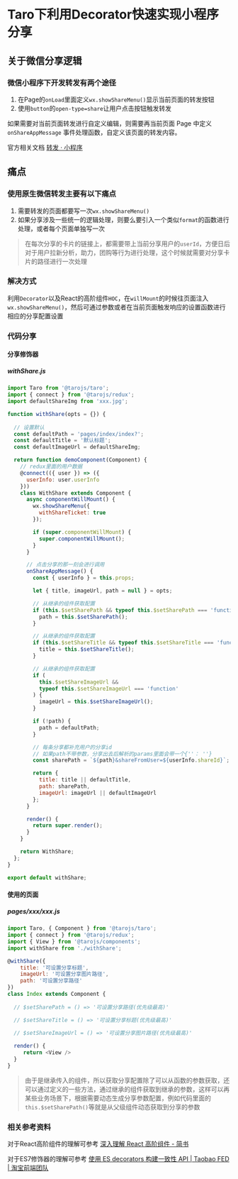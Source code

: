 # Taro下利用Decorator快速实现小程序分享

## 关于微信分享逻辑

### 微信小程序下开发转发有两个途径

1. 在Page的`onLoad`里面定义`wx.showShareMenu()`显示当前页面的转发按钮
2. 使用`button`的`open-type=share`让用户点击按钮触发转发

如果需要对当前页面转发进行自定义编辑，则需要再当前页面 Page 中定义 `onShareAppMessage` 事件处理函数，自定义该页面的转发内容。

官方相关文档 [转发 · 小程序](https://developers.weixin.qq.com/miniprogram/dev/api/share.html)

## 痛点

### 使用原生微信转发主要有以下痛点

1. 需要转发的页面都要写一次`wx.showShareMenu()`
2. 如果分享涉及一些统一的逻辑处理，则要么要引入一个类似`format`的函数进行处理，或者每个页面单独写一次

> 在每次分享的卡片的链接上，都需要带上当前分享用户的`userId`，方便日后对于用户拉新分析，助力，团购等行为进行处理，这个时候就需要对分享卡片的路径进行一次处理

### 解决方式

利用`Decorator`以及React的高阶组件`HOC`，在`willMount`的时候往页面注入``wx.showShareMenu()``，然后可通过参数或者在当前页面触发响应的设置函数进行相应的分享配置设置

### 代码分享

#### 分享修饰器

##### withShare.js

```javascript
import Taro from '@tarojs/taro';
import { connect } from '@tarojs/redux';
import defaultShareImg from 'xxx.jpg';

function withShare(opts = {}) {
  
  // 设置默认
  const defaultPath = 'pages/index/index?';
  const defaultTitle = '默认标题';
  const defaultImageUrl = defaultShareImg;

  return function demoComponent(Component) {      
    // redux里面的用户数据
    @connect(({ user }) => ({
      userInfo: user.userInfo
    }))
    class WithShare extends Component {
      async componentWillMount() {
        wx.showShareMenu({
          withShareTicket: true
        });

        if (super.componentWillMount) {
          super.componentWillMount();
        }
      }

      // 点击分享的那一刻会进行调用
      onShareAppMessage() {
        const { userInfo } = this.props;

        let { title, imageUrl, path = null } = opts;

        // 从继承的组件获取配置
        if (this.$setSharePath && typeof this.$setSharePath === 'function') {
          path = this.$setSharePath();
        }

        // 从继承的组件获取配置
        if (this.$setShareTitle && typeof this.$setShareTitle === 'function') {
          title = this.$setShareTitle();
        }

        // 从继承的组件获取配置
        if (
          this.$setShareImageUrl &&
          typeof this.$setShareImageUrl === 'function'
        ) {
          imageUrl = this.$setShareImageUrl();
        }

        if (!path) {
          path = defaultPath;
        }

        // 每条分享都补充用户的分享id
        // 如果path不带参数，分享出去后解析的params里面会带一个{''： ''}
        const sharePath = `${path}&shareFromUser=${userInfo.shareId}`; 

        return {
          title: title || defaultTitle,
          path: sharePath,
          imageUrl: imageUrl || defaultImageUrl
        };
      }

      render() {
        return super.render();
      }
    }

    return WithShare;
  };
}

export default withShare;

```

#### 使用的页面

##### pages/xxx/xxx.js

```javascript
import Taro, { Component } from '@tarojs/taro';
import { connect } from '@tarojs/redux';
import { View } from '@tarojs/components';
import withShare from './withShare';

@withShare({
    title: '可设置分享标题', 
    imageUrl: '可设置分享图片路径', 
    path: '可设置分享路径'
})
class Index extends Component {
  
  // $setSharePath = () => '可设置分享路径(优先级最高)'

  // $setShareTitle = () => '可设置分享标题(优先级最高)'

  // $setShareImageUrl = () => '可设置分享图片路径(优先级最高)'
  
  render() {
     return <View />
  }
}
```

> 由于是继承传入的组件，所以获取分享配置除了可以从函数的参数获取，还可以通过定义的一些方法，通过继承的组件获取到继承的参数，这样可以再某些业务场景下，根据需要动态生成分享参数配置，例如代码里面的`this.$setSharePath()`等就是从父级组件动态获取到分享的参数

### 相关参考资料

对于React高阶组件的理解可参考 [深入理解 React 高阶组件 - 简书](https://www.jianshu.com/p/0aae7d4d9bc1)

对于ES7修饰器的理解可参考 [使用 ES decorators 构建一致性 API | Taobao FED | 淘宝前端团队](http://taobaofed.org/blog/2017/04/27/building-consistent-api-with-es-decorators/)
